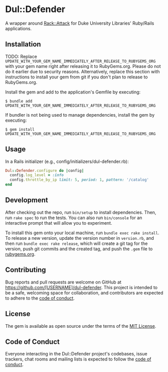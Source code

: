 # Dul::Defender

A wrapper around [Rack::Attack](https://github.com/rack/rack-attack) for Duke University Libraries' Ruby/Rails applications.

## Installation

TODO: Replace `UPDATE_WITH_YOUR_GEM_NAME_IMMEDIATELY_AFTER_RELEASE_TO_RUBYGEMS_ORG` with your gem name right after releasing it to RubyGems.org. Please do not do it earlier due to security reasons. Alternatively, replace this section with instructions to install your gem from git if you don't plan to release to RubyGems.org.

Install the gem and add to the application's Gemfile by executing:

    $ bundle add UPDATE_WITH_YOUR_GEM_NAME_IMMEDIATELY_AFTER_RELEASE_TO_RUBYGEMS_ORG

If bundler is not being used to manage dependencies, install the gem by executing:

    $ gem install UPDATE_WITH_YOUR_GEM_NAME_IMMEDIATELY_AFTER_RELEASE_TO_RUBYGEMS_ORG

## Usage

In a Rails initializer (e.g., config/initializers/dul-defender.rb):

```ruby
Dul::Defender.configure do |config|
  config.log_level = :info
  config.throttle_by_ip limit: 5, period: 1, pattern: '/catalog'
end
```

## Development

After checking out the repo, run `bin/setup` to install dependencies. Then, run `rake spec` to run the tests. You can also run `bin/console` for an interactive prompt that will allow you to experiment.

To install this gem onto your local machine, run `bundle exec rake install`. To release a new version, update the version number in `version.rb`, and then run `bundle exec rake release`, which will create a git tag for the version, push git commits and the created tag, and push the `.gem` file to [rubygems.org](https://rubygems.org).

## Contributing

Bug reports and pull requests are welcome on GitHub at https://github.com/[USERNAME]/dul-defender. This project is intended to be a safe, welcoming space for collaboration, and contributors are expected to adhere to the [code of conduct](https://github.com/[USERNAME]/dul-defender/blob/main/CODE_OF_CONDUCT.md).

## License

The gem is available as open source under the terms of the [MIT License](https://opensource.org/licenses/MIT).

## Code of Conduct

Everyone interacting in the Dul::Defender project's codebases, issue trackers, chat rooms and mailing lists is expected to follow the [code of conduct](https://github.com/[USERNAME]/dul-defender/blob/main/CODE_OF_CONDUCT.md).
